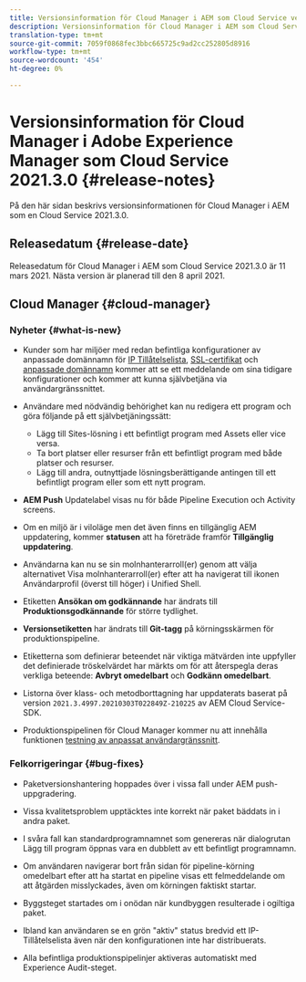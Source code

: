 ```yaml
---
title: Versionsinformation för Cloud Manager i AEM som Cloud Service version 2021.3.0
description: Versionsinformation för Cloud Manager i AEM som Cloud Service version 2021.3.0
translation-type: tm+mt
source-git-commit: 7059f0868fec3bbc665725c9ad2cc252805d8916
workflow-type: tm+mt
source-wordcount: '454'
ht-degree: 0%

---
```



# Versionsinformation för Cloud Manager i Adobe Experience Manager som Cloud Service 2021.3.0 {#release-notes}

På den här sidan beskrivs versionsinformationen för Cloud Manager i AEM som en Cloud Service 2021.3.0.

## Releasedatum {#release-date}

Releasedatum för Cloud Manager i AEM som Cloud Service 2021.3.0 är 11 mars 2021.
Nästa version är planerad till den 8 april 2021.

## Cloud Manager {#cloud-manager}

### Nyheter {#what-is-new}

* Kunder som har miljöer med redan befintliga konfigurationer av anpassade domännamn för [IP Tillåtelselista](/help/implementing/cloud-manager/ip-allow-lists/check-ip-allow-list-status.md#pre-existing-cdn), [SSL-certifikat](/help/implementing/cloud-manager/managing-ssl-certifications/check-status-ssl-certificate.md#pre-existing-cdn) och [anpassade domännamn](/help/implementing/cloud-manager/custom-domain-names/check-domain-name-status.md#pre-existing-cdn) kommer att se ett meddelande om sina tidigare konfigurationer och kommer att kunna självbetjäna via användargränssnittet.

* Användare med nödvändig behörighet kan nu redigera ett program och göra följande på ett självbetjäningssätt:
   * Lägg till Sites-lösning i ett befintligt program med Assets eller vice versa.
   * Ta bort platser eller resurser från ett befintligt program med både platser och resurser.
   * Lägg till andra, outnyttjade lösningsberättigande antingen till ett befintligt program eller som ett nytt program.

* **AEM Push** Updatelabel visas nu för både Pipeline Execution och Activity screens.

* Om en miljö är i viloläge men det även finns en tillgänglig AEM uppdatering, kommer **statusen** att ha företräde framför **Tillgänglig uppdatering**.

* Användarna kan nu se sin molnhanterarroll(er) genom att välja alternativet Visa molnhanterarroll(er) efter att ha navigerat till ikonen Användarprofil (överst till höger) i Unified Shell.

* Etiketten **Ansökan om godkännande** har ändrats till **Produktionsgodkännande** för större tydlighet.

* **Versionsetiketten** har ändrats till **Git-tagg** på körningsskärmen för produktionspipeline.

* Etiketterna som definierar beteendet när viktiga mätvärden inte uppfyller det definierade tröskelvärdet har märkts om för att återspegla deras verkliga beteende: **Avbryt omedelbart** och **Godkänn omedelbart**.

* Listorna över klass- och metodborttagning har uppdaterats baserat på version `2021.3.4997.20210303T022849Z-210225` av AEM Cloud Service-SDK.

* Produktionspipelinen för Cloud Manager kommer nu att innehålla funktionen [testning av anpassat användargränssnitt](/help/implementing/cloud-manager/functional-testing.md#custom-ui-testing).

### Felkorrigeringar {#bug-fixes}

* Paketversionshantering hoppades över i vissa fall under AEM push-uppgradering.

* Vissa kvalitetsproblem upptäcktes inte korrekt när paket bäddats in i andra paket.

* I svåra fall kan standardprogramnamnet som genereras när dialogrutan Lägg till program öppnas vara en dubblett av ett befintligt programnamn.

* Om användaren navigerar bort från sidan för pipeline-körning omedelbart efter att ha startat en pipeline visas ett felmeddelande om att åtgärden misslyckades, även om körningen faktiskt startar.

* Byggsteget startades om i onödan när kundbyggen resulterade i ogiltiga paket.

* Ibland kan användaren se en grön &quot;aktiv&quot; status bredvid ett IP-Tillåtelselista även när den konfigurationen inte har distribuerats.

* Alla befintliga produktionspipelinjer aktiveras automatiskt med Experience Audit-steget.
